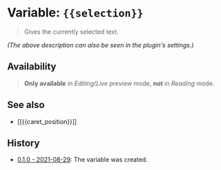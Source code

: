 # Variable: `{{selection}}`

> Gives the currently selected text.

_(The above description can also be seen in the plugin's settings.)_

## Availability
> <strong>Only available</strong> in <em>Editing</em>/<em>Live preview</em> mode, <strong>not</strong> in <em>Reading</em> mode.

## See also
- [[{{caret_position}}]]

## History
- [0.1.0 - 2021-08-29](https://github.com/Taitava/obsidian-shellcommands/blob/main/CHANGELOG.md#010---2021-08-29): The variable was created.
